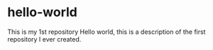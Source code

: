 # hello-world
This is my 1st repository
Hello world, this is a description of the first repository I ever created.
